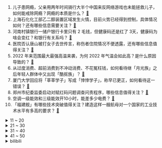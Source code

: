 1. 儿子患网瘾，父亲用两年时间骑行大半个中国来反网络游戏也未能拯救儿子，如何能戒除网瘾？网瘾的本质是什么？ [:link:](https://www.zhihu.com/question/538104603)
2. 上海石化化工部乙二醇装置区域发生火情，目前火势已经得到控制，具体情况如何？还有哪些信息需要关注？ [:link:](https://www.zhihu.com/question/538274272)
3. 河南村镇银行一储户银行卡里只有 2 毛钱，但健康码还是红了 3天，健康码为啥会变红？和银行有关系吗？ [:link:](https://www.zhihu.com/question/537985026)
4. 医院否认唐山被打女子去世传言，称伤者住院情况不便透露，还有哪些信息值得关注？ [:link:](https://www.zhihu.com/question/538204212)
5. 2022 年来范围最大最强高温来袭，为何 2022 年气温会如此高？是什么原因导致的？ [:link:](https://www.zhihu.com/question/537788739)
6. 从过度消费、超前消费到不冲动消费、不花冤枉钱，如何看待继「月光族」之后年轻人群体中又出现「酷抠族」？ [:link:](https://www.zhihu.com/question/536263566)
7. 厦门大学回应将「莘莘学子」写成「悻悻学子」，称早已更正，如何看待这一错误？ [:link:](https://www.zhihu.com/question/538032891)
8. 郑州市纪委监委启动对赋红码问题调查问责程序，哪些信息值得关注？ [:link:](https://www.zhihu.com/question/538195999)
9. 空调一级能效和三级能效开10小时，能差多少电费？ [:link:](https://www.zhihu.com/question/329341284)
10. 「福建舰」有哪些技术突破值得关注？建造这样一艘航母对一个国家的工业技术水平有多高的要求？ [:link:](https://www.zhihu.com/question/538150505)
<details>
<summary>11 ~ 20</summary>

11. 以中国目前的工业水平，能制造出一款跟原厂一模一样的劳力士手表吗？ [:link:](https://www.zhihu.com/question/523024862)
12. 上海一租客洗澡时意外身亡，房主判赔 110 万，如何从法律角度解读？租房双方分别需要履行哪些义务？ [:link:](https://www.zhihu.com/question/538106406)
13. 我国第三艘航母「福建舰」于 6 月 17 日正式下水，有怎样的战略意义？有哪些信息值得关注？ [:link:](https://www.zhihu.com/question/538149575)
14. 今年的 618 为什么不那么火爆了？ [:link:](https://www.zhihu.com/question/535618063)
15. 为什么说在《乘风破浪》中王心凌表现的不自信？ [:link:](https://www.zhihu.com/question/537772974)
16. 奥迪已向法院提起诉讼，指控蔚来汽车侵犯了奥迪的商标权，该案件后续情况如何？ [:link:](https://www.zhihu.com/question/538042861)
17. 国产航母「福建舰」下水，面对大国重器，你有哪些祝福？ [:link:](https://www.zhihu.com/question/538149540)
18. 国家统计局数据显示，5月社会消费品零售总额同比下降6.7%，如何解读这一数据？ [:link:](https://www.zhihu.com/question/537793902)
19. 下雨天男子穿 8450 元 LV 鞋脚趾被染绿，如何评价此事，奢侈品这一情况是否正常？ [:link:](https://www.zhihu.com/question/537654914)
20. 21-22 NBA 勇士 4:2 击败凯尔特人夺得总冠军，库里荣获 FMVP，历史地位会有哪些变化？ [:link:](https://www.zhihu.com/question/538157331)
</details>
<details>
<summary>21 ~ 30</summary>

21. 取不出钱的河南村镇银行，背后还有多少秘密？ [:link:](https://www.zhihu.com/question/537152454)
22. 全国多地取消常态化核酸检测或查验核酸证明，这意味着什么？ [:link:](https://www.zhihu.com/question/538123655)
23. 教育部宣布将「为就业困难毕业生推送三至五个岗位信息」，该举措可能会产生哪些影响？ [:link:](https://www.zhihu.com/question/538184576)
24. 想要孩子变得更好，是应该多要求孩子，还是多要求自己？ [:link:](https://www.zhihu.com/question/536809457)
25. 高考志愿填报花上万元是智商税吗？ [:link:](https://www.zhihu.com/question/537973474)
26. 6 月已经过一半了，现在开始准备考研英语来得及么，有哪些复习建议？ [:link:](https://www.zhihu.com/question/537972547)
27. 边牧作为智力排名第一的狗，为什么很多人还是不愿意养？ [:link:](https://www.zhihu.com/question/329070571)
28. 如何选购适合自己的耳机？ [:link:](https://www.zhihu.com/question/20141968)
29. 我有cpa全科合格证了，为什么给八大投简历全都石沉大海了？ [:link:](https://www.zhihu.com/question/486751783)
30. 18 岁成人礼想要一个 iPad Pro 和笔过分吗？ [:link:](https://www.zhihu.com/question/536923616)
</details>
<details>
<summary>31 ~ 40</summary>

31. 腾讯为何下架 QQ 影音所有版本？ [:link:](https://www.zhihu.com/question/537549298)
32. 四川男子打急救电话 600 次发泄情绪，辱骂接线员 42 次，获刑 6 个月，有哪些警示作用？ [:link:](https://www.zhihu.com/question/537957226)
33. 四川农大男生进有女生的泳池潜水，校方回应称「没有男女泳池之分」，具体情况如何？ [:link:](https://www.zhihu.com/question/538037333)
34. 报告显示超半数年轻人上段恋情不超过 1 年，3 年以上不足 20%，为什么细水长流的爱情不再常见? [:link:](https://www.zhihu.com/question/538142177)
35. 如果《原神》私服能保持同步更新且内容保持一致且完全免费，你会选择官服还是私服? [:link:](https://www.zhihu.com/question/531888103)
36. 怎么才能在国内更好的推广足球文化？ [:link:](https://www.zhihu.com/question/537638861)
37. 《梦华录》高开低走，为何备受争议？ [:link:](https://www.zhihu.com/question/537947722)
38. 2022 LPL 夏季赛 RNG 2:1 FPX 取得开门红，如何评价这场比赛？ [:link:](https://www.zhihu.com/question/538203977)
39. 为什么国漫不敢创作全员恶人的类型，全体角色里无一个是好，人都为了自己的立场而活? [:link:](https://www.zhihu.com/question/537141367)
40. 为什么有人说和周星驰合作感觉「如堕无间地狱，那种苦说不清道不明，无法向人诉说」？ [:link:](https://www.zhihu.com/question/475313099)
</details>
<details>
<summary>41 ~ 50</summary>

41. 有没有适合在家里吃，而且方便营养的早餐？ [:link:](https://www.zhihu.com/question/432002340)
42. 如何看待马斯克对推特员工表示「希望达到 10 亿日活」「足够出色才配远程办公」「要向微信学习」？ [:link:](https://www.zhihu.com/question/538119011)
43. 美联储近 30 年最大力度加息，美媒预警 「经济衰退」，美国的经济情况如何？这释放了哪些信息？ [:link:](https://www.zhihu.com/question/538007613)
44. 双语直播出圈，新东方在线半天暴涨近 60%，股价 5 天翻 5倍，友商们也暴涨，如何看待这一现象？ [:link:](https://www.zhihu.com/question/537988818)
45. 《梦华录》第 23－24 集拍得怎么样？哪些剧情点值得关注？ [:link:](https://www.zhihu.com/question/538209712)
46. 女子食用自制臭豆腐重度中毒进 ICU，为何会出现中毒？在自制食品时有哪些安全事项需要注意？ [:link:](https://www.zhihu.com/question/538027488)
47. 如何看待「婚庆公司网购 60 只花瓶用完就退货」？「 7 天无理由退货」的标准应当如何衡量？ [:link:](https://www.zhihu.com/question/538148666)
48. 能和我说说你的遗憾吗？ [:link:](https://www.zhihu.com/question/538140010)
49. 刚买了 iPad 以后有什么需要注意的地方？ [:link:](https://www.zhihu.com/question/373784504)
50. 甘肃兰州新区滨农科技爆炸事故中 6 名失联人员已全部遇难，还有哪些信息值得关注？ [:link:](https://www.zhihu.com/question/538233633)
</details><details>
<summary>bilibili</summary>

1. 我收了那么多年的小麦享受享受怎么了！ [:link:](//www.bilibili.com/video/BV1Lv4y1G7S8)
2. ⚡   梗 王 王 中 王   ⚡ [:link:](//www.bilibili.com/video/BV1zT41157n2)
3. 真人卡牌特效 大乱斗！ [:link:](//www.bilibili.com/video/BV1eY4y1g7An)
4. 久违了！今天给大家表演个大吉他版Bet On Me [:link:](//www.bilibili.com/video/BV1tv4y1g7c3)
5. 第一次体验云南烧烤，没想到根本无法对这个老板娘说“不”… [:link:](//www.bilibili.com/video/BV1334y157nL)
6. 绝命毒师安陵容 [:link:](//www.bilibili.com/video/BV1fZ4y1q7PA)
7. 第1集：近缘咬着未知客，凝望明眸为相思 [:link:](//www.bilibili.com/video/BV1fr4y137ix)
8. 皇 帝 蟹 天 花 板 [:link:](//www.bilibili.com/video/BV1nt4y1h7bD)
9. 003下水！我国第三艘航空母舰命名福建舰 [:link:](//www.bilibili.com/video/BV17v4y1g7pM)
10. 当代年轻人的两幅面孔 [:link:](//www.bilibili.com/video/BV11Y4y1W7EJ)
<details>
<summary>11 ~ 20</summary>

11. 反整蛊！假装在外面不经意叫女友一声“嫂子”？让她体验彻底社死！用女友的方法整她！ [:link:](//www.bilibili.com/video/BV1pt4y1h7Rp)
12. 【建议改成】爹 地 5 [:link:](//www.bilibili.com/video/BV1SZ4y1q7Mp)
13. 现场见证 "天王山之战" 勇士战胜凯尔特人！夺得NBA总决赛赛点！! [:link:](//www.bilibili.com/video/BV1pZ4y1v7aj)
14. 好的食材，往往只需要最复杂的处理... [:link:](//www.bilibili.com/video/BV1jt4y1h7Wo)
15. 《原神》角色演示-「久岐忍：百业通才」 [:link:](//www.bilibili.com/video/BV1mW4y1k7k9)
16. 爸爸视角告诉你 什么是儿子？ [:link:](//www.bilibili.com/video/BV1Da411L7g7)
17. 加拿大最有名的遗嘱是什么？【硬核狠人34】 [:link:](//www.bilibili.com/video/BV1eZ4y1q7SH)
18. 非必要，不浪漫 [:link:](//www.bilibili.com/video/BV1T341137iD)
19. 如果娱乐圈倒退20年？ [:link:](//www.bilibili.com/video/BV1Qr4y137VG)
20. 破解300万点赞的柠檬鸡爪酱汁配方！ [:link:](//www.bilibili.com/video/BV1kY4y1G7aw)
</details>
<details>
<summary>21 ~ 30</summary>

21. C4炸弹之天外飞仙！【C4快乐阴人流#29】 [:link:](//www.bilibili.com/video/BV1gS4y1v7YT)
22. 小当家都不敢这么做！！！ [:link:](//www.bilibili.com/video/BV1W94y1y7mj)
23. 世界首个！我们把沙漠圈起来了！ [:link:](//www.bilibili.com/video/BV1tT411G7ix)
24. 15OOO个泡泡，用针管画了幅梵高的星空图 [:link:](//www.bilibili.com/video/BV1NB4y1S7x4)
25. 约尔：我只教一次，看好了吉克耶格尔，球是这样投的 ！！ [:link:](//www.bilibili.com/video/BV1jL4y1N7QC)
26. 没丸了是吧！？ [:link:](//www.bilibili.com/video/BV1Fg411X7x8)
27. 约 尔 太 太，但 是 蹦 迪！ ❤️ 【咬人猫】 [:link:](//www.bilibili.com/video/BV1v94y127wr)
28. 【原创编曲】用725个音符，打一首《霍元甲》 [:link:](//www.bilibili.com/video/BV15B4y147Ec)
29. 机场取个超大快递什么体验？未来奥迪终于到国内了！ [:link:](//www.bilibili.com/video/BV1cL4y1K77B)
30. 《大学生讽高考生纳谏——大学篇》 [:link:](//www.bilibili.com/video/BV1Ag411R7fg)
</details>
<details>
<summary>31 ~ 40</summary>

31. 见公公VS见岳父的区别！ [:link:](//www.bilibili.com/video/BV1Fv4y1G7Bq)
32. 鸡汤来咯！ [:link:](//www.bilibili.com/video/BV1Ug411X7wp)
33. 在亚马逊雨林抓捕食人鱼！食人鱼真的会吃人吗？ [:link:](//www.bilibili.com/video/BV1iT41157Mc)
34. 探访古巴最贵餐厅！花2月工资吃饭什么体验？只接待外国人？ [:link:](//www.bilibili.com/video/BV1LU4y1X7Jg)
35. “人间治愈小猫咪” [:link:](//www.bilibili.com/video/BV1WB4y1S765)
36. 在印度想家了怎么办？吃点家乡的美食！ [:link:](//www.bilibili.com/video/BV1i3411g7m7)
37. 【时代少年团】《小炸的暑假生活》01.体能唤醒中 [:link:](//www.bilibili.com/video/BV1YB4y1S7xm)
38. 【原神/烟绯】HIP [:link:](//www.bilibili.com/video/BV1dg411Q7uH)
39. 韩红现身虚拟乐队音乐MV [:link:](//www.bilibili.com/video/BV1eY4y1G7uS)
40. 没有谁能比你更合我的拍 [:link:](//www.bilibili.com/video/BV17Y4y1s7u8)
</details>
<details>
<summary>41 ~ 50</summary>

41. 在骗子电脑运行“病毒”，看他什么反应.... [:link:](//www.bilibili.com/video/BV1uv4y1g7aQ)
42. 又是母慈子孝的一天 [:link:](//www.bilibili.com/video/BV1ZS4y1i7Nk)
43. 一场跨越百年的对话，我们要结婚啦 [:link:](//www.bilibili.com/video/BV1hY4y1G77G)
44. 我国第三艘航空母舰下水 命名“福建舰” [:link:](//www.bilibili.com/video/BV1U3411M7JW)
45. 报告老板！梦华录就该这样拍！！！ [:link:](//www.bilibili.com/video/BV1T341137Jq)
46. 温迪生日快乐~！【生日读信】 [:link:](//www.bilibili.com/video/BV1v3411M7K5)
47. 苍耳收割梯，笑死了 [:link:](//www.bilibili.com/video/BV18g41197pz)
48. 《 真 假 毛 毛 子 》 [:link:](//www.bilibili.com/video/BV1Vr4y1G7qT)
49. 古代银子是怎么找零的？方法不简单，但是却很粗暴！ [:link:](//www.bilibili.com/video/BV19a411L7CD)
50. 【原创动画短片】《怪美的》|容貌焦虑到极点的她竟然！？-暨南大学动画专业毕设短片 [:link:](//www.bilibili.com/video/BV1aU4y1X7aF)
</details>
<details>
<summary>51 ~ 60</summary>

51. 【徐静雨】勇士总冠军，库里夺得FMVP，小球王者诠释真正的领袖意义！ [:link:](//www.bilibili.com/video/BV1bL4y1A7Vr)
52. 中500万都没有他笑的开心！ [:link:](//www.bilibili.com/video/BV1rY4y137U8)
53. 不管结果如何，我努力过！ [:link:](//www.bilibili.com/video/BV1yr4y13776)
54. 大家好，我是上坂堇，正式开设B站账号啦！ [:link:](//www.bilibili.com/video/BV18Z4y1v7Pi)
55. 不装了各位 我有团队 [:link:](//www.bilibili.com/video/BV17B4y147Rj)
56. 这个夏天，因为有你充满活力！ [:link:](//www.bilibili.com/video/BV1eZ4y1q7LZ)
57. b站粉丝总和快2千万的up主在一起吃饭会是什么场面 [:link:](//www.bilibili.com/video/BV1SY411K7MW)
58. 我算出了路飞的手臂极限有多长？b站第一人 [:link:](//www.bilibili.com/video/BV1hL4y1N7Sc)
59. 铲屎官炫耀他家狗速度很快...网友：狗？哪有狗？ [:link:](//www.bilibili.com/video/BV123411g7Vv)
60. 我写毕业论文： [:link:](//www.bilibili.com/video/BV1PB4y1S7w8)
</details>
<details>
<summary>61 ~ 70</summary>

61. 【史国良】用乾隆纸、乾隆墨、乾隆朱砂一起画张画会是什么效果？你们想看的来啦！紧张得章都印反了 [:link:](//www.bilibili.com/video/BV1iA4y1R7qK)
62. 电子厂餐馆  厨子探店¥359 [:link:](//www.bilibili.com/video/BV1nY4y1g75N)
63. 【于赓哲说历史】古代官妓如何从良，从良后能不能当正妻？官员和官妓私通违法吗？ [:link:](//www.bilibili.com/video/BV1GY411T7ey)
64. 【莓用良品】智能电竞床 爱躺才会赢！ [:link:](//www.bilibili.com/video/BV1vt4y1h7sD)
65. 建议改成：去世小手套 [:link:](//www.bilibili.com/video/BV19S4y1e7kc)
66. 【夏日放映节】原神双子手书—𝒍𝒂 𝒄𝒐𝒍𝒑𝒂 è 𝒊𝒏𝒆𝒗𝒊𝒕𝒂𝒃𝒊𝒍𝒆 [:link:](//www.bilibili.com/video/BV1gB4y1s7QF)
67. 猎豹捕获小羚羊竟另有所图，结果出人意料 [:link:](//www.bilibili.com/video/BV1z94y117d4)
68. 梦 中 人 【薛凯琪刘恋】 [:link:](//www.bilibili.com/video/BV1k34y15798)
69. 这只猫咪帮主人拿到了央美毕业展 一等奖！ [:link:](//www.bilibili.com/video/BV1v94y127u2)
70. 《鸣潮》技术性测试 | 启程 [:link:](//www.bilibili.com/video/BV1z3411M7Sy)
</details>
<details>
<summary>71 ~ 80</summary>

71. 好家伙！橘猫碰瓷城管小姐姐，竟还把小猫往城管局里叼？ [:link:](//www.bilibili.com/video/BV1xY411T7Ms)
72. 间谍过家家在日本基本随处可见了 [:link:](//www.bilibili.com/video/BV1RB4y1S7Ta)
73. 走过逆境，又见繁星！2022勇士夺冠混剪 [:link:](//www.bilibili.com/video/BV1na411s7DT)
74. 福建舰下水！全解电磁弹射003航母 [:link:](//www.bilibili.com/video/BV1at4y1h7Uy)
75. 谈判名场面：赎金要太少了警察不信，要不再加点儿？【阅片无数Ⅱ 48】 [:link:](//www.bilibili.com/video/BV1X94y127ms)
76. 学钢琴1秒 vs 10年 [:link:](//www.bilibili.com/video/BV1N94y127BA)
77. 你这本草纲目有问题啊 [:link:](//www.bilibili.com/video/BV1xT41157bq)
78. 《明日方舟》EP - 行文之韵 [:link:](//www.bilibili.com/video/BV1Sr4y137rC)
79. 这一笑，把功德全笑没了 [:link:](//www.bilibili.com/video/BV1eY411K71r)
80. 小动物们，每天都很开心 [:link:](//www.bilibili.com/video/BV1s94y1276T)
</details>
<details>
<summary>81 ~ 90</summary>

81. 邻家有女初长成，力拔山兮气盖世 [:link:](//www.bilibili.com/video/BV1ir4y137Qq)
82. 【罗翔】结婚前要告知对方有无卖淫嫖娼记录？读评论#16 [:link:](//www.bilibili.com/video/BV14r4y137AR)
83. 《原神》 豪鼓祭演缺少最好的歌曲所以我做了这个 [:link:](//www.bilibili.com/video/BV1Ut4y1H7QN)
84. 我还是喜欢老板刚开始那桀骜不驯的样子 [:link:](//www.bilibili.com/video/BV1uB4y1S7bP)
85. 活了11331天的宝宝，生日愿望竟是...... [:link:](//www.bilibili.com/video/BV1B3411g73W)
86. 【尘影余音】LE-EX-1至LE-EX-8突袭 摆完挂机 简单好抄（持续更新中） [:link:](//www.bilibili.com/video/BV1NN4y137Yw)
87. 求求你别卷了！这玩意在校门口卖10元真不贵… [:link:](//www.bilibili.com/video/BV123411M7pf)
88. 《宝，营业啦》 [:link:](//www.bilibili.com/video/BV1nU4y1X79t)
89. 可以助力我的梦想吗？妈妈说我有了1000个赞就给我买一个大小适合吉他 [:link:](//www.bilibili.com/video/BV16S4y1e7Uk)
90. 小伙在家自制鱿鱼串，据说卖一块钱一串就能直接在贵阳买房 [:link:](//www.bilibili.com/video/BV11r4y1379w)
</details>
<details>
<summary>91 ~ 100</summary>

91. 【小峰】原神首位满级脑瘫少年 愿大家都不会困于无风之地 [:link:](//www.bilibili.com/video/BV1Mr4y137Lq)
92. 【原神夏日放映节】爱月之城🌙【微群像】 [:link:](//www.bilibili.com/video/BV1B3411g7av)
93. 骑行新藏线，艰难翻越麻扎达坂，摸黑赶路结果被困在峡谷之中 [:link:](//www.bilibili.com/video/BV1pY411T7cA)
94. 《论怎么当一个好爸爸》 [:link:](//www.bilibili.com/video/BV1NY411T7X9)
95. 带生病的流浪猫去医院，却发现它怀孕了… [:link:](//www.bilibili.com/video/BV1W34y157AF)
96. 【嘿，别发呆啦】跟上节奏，哥们！ [:link:](//www.bilibili.com/video/BV14U4y1X7qd)
97. 用鲣鱼做一把刀会是什么体验？带着它去参加锻刀大赛能夺冠吗？ [:link:](//www.bilibili.com/video/BV1iY4y1g77J)
98. 千万不要随便帮孩子做衣服 [:link:](//www.bilibili.com/video/BV1qr4y1V7RR)
99. 林小北云顶之弈：冷门T1运营阵容，幻境迭嘉，成型保底前2！云顶S7上分套路阵容教学！巨龙之境！金铲铲巨龙之巢！【100期】 [:link:](//www.bilibili.com/video/BV1kv4y1g79S)
100. 大家切记 东西咱能不买就不买 能白嫖就白嫖 [:link:](//www.bilibili.com/video/BV1bg41197Lo)
</details></details>